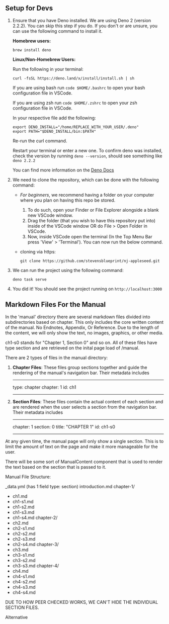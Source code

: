 ## Setup for Devs

1. Ensure that you have Deno installed. We are using Deno 2 (version 2.2.2). You can skip this step if you do. If you don't or are unsure, you can use the following command to install it.

   **Homebrew users:**

   `brew install deno`

   **Linux/Non-Homebrew Users:**

   Run the following in your terminal:

   `curl -fsSL https://deno.land/x/install/install.sh | sh`

   If you are using bash run `code $HOME/.bashrc` to open your bash configuration file in VSCode.

   If you are using zsh run `code $HOME/.zshrc` to open your zsh configuration file in VSCode.

   In your respective file add the following:

   ```
   export DENO_INSTALL="/home/REPLACE_WITH_YOUR_USER/.deno"
   export PATH="$DENO_INSTALL/bin:$PATH"
   ```

   Re-run the curl command.

   Restart your terminal or enter a new one. To confirm deno was installed, check the version by running `deno --version`, should see something like `deno 2.2.2`

   You can find more information on the [Deno Docs](https://docs.deno.com/runtime/manual/getting_started/installation)

2. We need to clone the repository, which can be done with the following command:

   - _For beginners_, we recommend having a folder on your computer where you plan on having this repo be stored.
     1. To do such, open your Finder or File Explorer alongside a blank new VSCode window.
     2. Drag the folder (that you wish to have this repository put into) inside of the VSCode window OR do File > Open Folder in VSCode.
     3. Now, inside VSCode open the terminal (In the Top Menu Bar press 'View' > 'Terminal'). You can now run the below command.
   - cloning via https:

     `git clone https://github.com/stevensblueprint/nj-appleseed.git`

3. We can run the project using the following command:

   `deno task serve`

4. You did it! You should see the project running on `http://localhost:3000`

## Markdown Files For the Manual

In the 'manual' directory there are several markdown files divided into
subdirectories based on chapter. This only includes the core written content
of the manual. No Endnotes, Appendix, Or Reference. Due to the length of the content,
we will only show the text, no images, graphics, or other media.

ch1-s0 stands for "Chapter 1, Section 0" and so on. All of these files have
type section and are retrieved on the inital page load of /manual.

There are 2 types of files in the manual directory:

1. **Chapter Files**: These files group sections together and guide the
   rendering of the manual's navigation bar. Their metadata includes
   ***
   type: chapter
   chapter: 1
   id: ch1
   ***
2. **Section Files**: These files contain the actual content of each section
   and are rendered when the user selects a section from the navigation bar.
   Their metadata includes
   ***
   chapter: 1
   section: 0
   title: "CHAPTER 1"
   id: ch1-s0
   ***

At any given time, the manual page will only show a single section. This is
to limit the amount of text on the page and make it more manageable for the user.

There will be some sort of ManualContent component that is used to render the
text based on the section that is passed to it.

Manual File Structure:

\_data.yml (has 1 field type: section)
introduction.md
chapter-1/

- ch1.md
- ch1-s1.md
- ch1-s2.md
- ch1-s3.md
- ch1-s4.md
  chapter-2/
- ch2.md
- ch2-s1.md
- ch2-s2.md
- ch2-s3.md
- ch2-s4.md
  chapter-3/
- ch3.md
- ch3-s1.md
- ch3-s2.md
- ch3-s3.md
  chapter-4/
- ch4.md
- ch4-s1.md
- ch4-s2.md
- ch4-s3.md
- ch4-s4.md

DUE TO HOW PEER CHECKED WORKS, WE CAN'T HIDE THE INDIVIDUAL SECTION FILES.

Alternative
